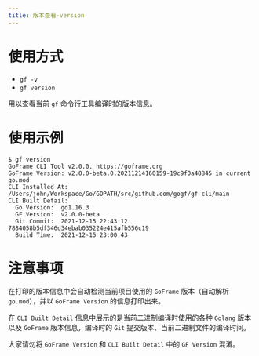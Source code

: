 ```yaml
---
title: 版本查看-version
---
```


# 使用方式

- `gf -v`
- `gf version`

用以查看当前 `gf` 命令行工具编译时的版本信息。

# 使用示例

```
$ gf version
GoFrame CLI Tool v2.0.0, https://goframe.org
GoFrame Version: v2.0.0-beta.0.20211214160159-19c9f0a48845 in current go.mod
CLI Installed At: /Users/john/Workspace/Go/GOPATH/src/github.com/gogf/gf-cli/main
CLI Built Detail:
  Go Version:  go1.16.3
  GF Version:  v2.0.0-beta
  Git Commit:  2021-12-15 22:43:12 7884058b5df346d34ebab035224e415afb556c19
  Build Time:  2021-12-15 23:00:43
```

# 注意事项

在打印的版本信息中会自动检测当前项目使用的 `GoFrame` 版本（自动解析 `go.mod`），并以 `GoFrame Version` 的信息打印出来。

在 `CLI Built Detail` 信息中展示的是当前二进制编译时使用的各种 `Golang` 版本以及 `GoFrame` 版本信息，编译时的 `Git` 提交版本、当前二进制文件的编译时间。

大家请勿将 `GoFrame Version` 和 `CLI Built Detail` 中的 `GF Version` 混淆。